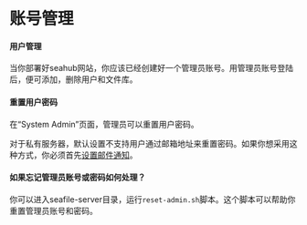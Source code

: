 # 账号管理

#### 用户管理

当你部署好seahub网站，你应该已经创建好一个管理员账号。用管理员账号登陆后，便可添加，删除用户和文件库。

#### 重置用户密码

在“System Admin”页面，管理员可以重置用户密码。

对于私有服务器，默认设置不支持用户通过邮箱地址来重置密码。如果你想采用这种方式，你必须首先[设置邮件通知](../config/sending_email.md)。

#### 如果忘记管理员账号或密码如何处理？

你可以进入seafile-server目录，运行`reset-admin.sh`脚本。这个脚本可以帮助你重置管理员账号和密码。

